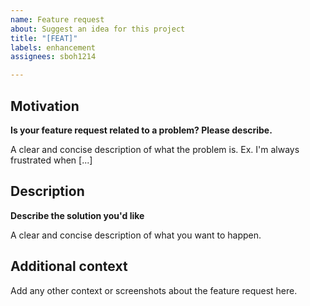 ```yaml
---
name: Feature request
about: Suggest an idea for this project
title: "[FEAT]"
labels: enhancement
assignees: sboh1214

---
```


## Motivation

**Is your feature request related to a problem? Please describe.**

A clear and concise description of what the problem is. Ex. I'm always frustrated when [...]

## Description

**Describe the solution you'd like**

A clear and concise description of what you want to happen.

## Additional context

Add any other context or screenshots about the feature request here.
